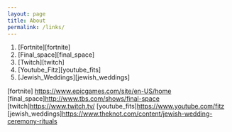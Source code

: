 ```yaml
---
layout: page
title: About
permalink: /links/
---
```


1. [Fortnite][fortnite]
2. [Final_space][final_space]
3. [Twitch][twitch]
4. [Youtube_Fitz][youtube_fits]
5. [Jewish_Weddings][jewish_weddings]

[fortnite] https://www.epicgames.com/site/en-US/home
[final_space]http://www.tbs.com/shows/final-space
[twitch]https://www.twitch.tv/
[youtube_fits]https://www.youtube.com/fitz
[jewish_weddings]https://www.theknot.com/content/jewish-wedding-ceremony-rituals
